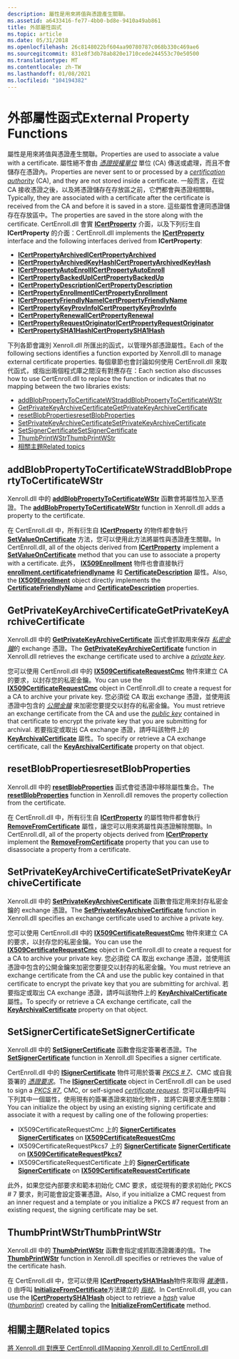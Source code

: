 ```yaml
---
description: 屬性是用來將值與憑證產生關聯。
ms.assetid: a6433416-fe77-4bb0-bd8e-9410a49ab861
title: 外部屬性函式
ms.topic: article
ms.date: 05/31/2018
ms.openlocfilehash: 26c8148022bf604aa90780787c068b330c469ae6
ms.sourcegitcommit: 831e8f3db78ab820e1710cede244553c70e50500
ms.translationtype: MT
ms.contentlocale: zh-TW
ms.lasthandoff: 01/08/2021
ms.locfileid: "104194382"
---
```

# <a name="external-property-functions"></a><span data-ttu-id="5c983-103">外部屬性函式</span><span class="sxs-lookup"><span data-stu-id="5c983-103">External Property Functions</span></span>

<span data-ttu-id="5c983-104">屬性是用來將值與憑證產生關聯。</span><span class="sxs-lookup"><span data-stu-id="5c983-104">Properties are used to associate a value with a certificate.</span></span> <span data-ttu-id="5c983-105">屬性絕不會由 [*憑證授權單位*](/windows/desktop/SecGloss/c-gly) 單位 (CA) 傳送或處理，而且不會儲存在憑證內。</span><span class="sxs-lookup"><span data-stu-id="5c983-105">Properties are never sent to or processed by a [*certification authority*](/windows/desktop/SecGloss/c-gly) (CA), and they are not stored inside a certificate.</span></span> <span data-ttu-id="5c983-106">一般而言，在從 CA 接收憑證之後，以及將憑證儲存在存放區之前，它們都會與憑證相關聯。</span><span class="sxs-lookup"><span data-stu-id="5c983-106">Typically, they are associated with a certificate after the certificate is received from the CA and before it is saved in a store.</span></span> <span data-ttu-id="5c983-107">這些屬性會連同憑證儲存在存放區中。</span><span class="sxs-lookup"><span data-stu-id="5c983-107">The properties are saved in the store along with the certificate.</span></span> <span data-ttu-id="5c983-108">CertEnroll.dll 會實 [**ICertProperty**](/windows/desktop/api/CertEnroll/nn-certenroll-icertproperty) 介面，以及下列衍生自 **ICertProperty** 的介面：</span><span class="sxs-lookup"><span data-stu-id="5c983-108">CertEnroll.dll implements the [**ICertProperty**](/windows/desktop/api/CertEnroll/nn-certenroll-icertproperty) interface and the following interfaces derived from **ICertProperty**:</span></span>

-   [<span data-ttu-id="5c983-109">**ICertPropertyArchived**</span><span class="sxs-lookup"><span data-stu-id="5c983-109">**ICertPropertyArchived**</span></span>](/windows/desktop/api/CertEnroll/nn-certenroll-icertpropertyarchived)
-   [<span data-ttu-id="5c983-110">**ICertPropertyArchivedKeyHash**</span><span class="sxs-lookup"><span data-stu-id="5c983-110">**ICertPropertyArchivedKeyHash**</span></span>](/windows/desktop/api/CertEnroll/nn-certenroll-icertpropertyarchivedkeyhash)
-   [<span data-ttu-id="5c983-111">**ICertPropertyAutoEnroll**</span><span class="sxs-lookup"><span data-stu-id="5c983-111">**ICertPropertyAutoEnroll**</span></span>](/windows/desktop/api/CertEnroll/nn-certenroll-icertpropertyautoenroll)
-   [<span data-ttu-id="5c983-112">**ICertPropertyBackedUp**</span><span class="sxs-lookup"><span data-stu-id="5c983-112">**ICertPropertyBackedUp**</span></span>](/windows/desktop/api/CertEnroll/nn-certenroll-icertpropertybackedup)
-   [<span data-ttu-id="5c983-113">**ICertPropertyDescription**</span><span class="sxs-lookup"><span data-stu-id="5c983-113">**ICertPropertyDescription**</span></span>](/windows/desktop/api/CertEnroll/nn-certenroll-icertpropertydescription)
-   [<span data-ttu-id="5c983-114">**ICertPropertyEnrollment**</span><span class="sxs-lookup"><span data-stu-id="5c983-114">**ICertPropertyEnrollment**</span></span>](/windows/desktop/api/CertEnroll/nn-certenroll-icertpropertyenrollment)
-   [<span data-ttu-id="5c983-115">**ICertPropertyFriendlyName**</span><span class="sxs-lookup"><span data-stu-id="5c983-115">**ICertPropertyFriendlyName**</span></span>](/windows/desktop/api/CertEnroll/nn-certenroll-icertpropertyfriendlyname)
-   [<span data-ttu-id="5c983-116">**ICertPropertyKeyProvInfo**</span><span class="sxs-lookup"><span data-stu-id="5c983-116">**ICertPropertyKeyProvInfo**</span></span>](/windows/desktop/api/CertEnroll/nn-certenroll-icertpropertykeyprovinfo)
-   [<span data-ttu-id="5c983-117">**ICertPropertyRenewal**</span><span class="sxs-lookup"><span data-stu-id="5c983-117">**ICertPropertyRenewal**</span></span>](/windows/desktop/api/CertEnroll/nn-certenroll-icertpropertyrenewal)
-   [<span data-ttu-id="5c983-118">**ICertPropertyRequestOriginator**</span><span class="sxs-lookup"><span data-stu-id="5c983-118">**ICertPropertyRequestOriginator**</span></span>](/windows/desktop/api/CertEnroll/nn-certenroll-icertpropertyrequestoriginator)
-   [<span data-ttu-id="5c983-119">**ICertPropertySHA1Hash**</span><span class="sxs-lookup"><span data-stu-id="5c983-119">**ICertPropertySHA1Hash**</span></span>](/windows/desktop/api/CertEnroll/nn-certenroll-icertpropertysha1hash)

<span data-ttu-id="5c983-120">下列各節會識別 Xenroll.dll 所匯出的函式，以管理外部憑證屬性。</span><span class="sxs-lookup"><span data-stu-id="5c983-120">Each of the following sections identifies a function exported by Xenroll.dll to manage external certificate properties.</span></span> <span data-ttu-id="5c983-121">每個章節也會討論如何使用 CertEnroll.dll 來取代函式，或指出兩個程式庫之間沒有對應存在：</span><span class="sxs-lookup"><span data-stu-id="5c983-121">Each section also discusses how to use CertEnroll.dll to replace the function or indicates that no mapping between the two libraries exists:</span></span>

-   [<span data-ttu-id="5c983-122">addBlobPropertyToCertificateWStr</span><span class="sxs-lookup"><span data-stu-id="5c983-122">addBlobPropertyToCertificateWStr</span></span>](#addblobpropertytocertificatewstr)
-   [<span data-ttu-id="5c983-123">GetPrivateKeyArchiveCertificate</span><span class="sxs-lookup"><span data-stu-id="5c983-123">GetPrivateKeyArchiveCertificate</span></span>](#getprivatekeyarchivecertificate)
-   [<span data-ttu-id="5c983-124">resetBlobProperties</span><span class="sxs-lookup"><span data-stu-id="5c983-124">resetBlobProperties</span></span>](#resetblobproperties)
-   [<span data-ttu-id="5c983-125">SetPrivateKeyArchiveCertificate</span><span class="sxs-lookup"><span data-stu-id="5c983-125">SetPrivateKeyArchiveCertificate</span></span>](#setprivatekeyarchivecertificate)
-   [<span data-ttu-id="5c983-126">SetSignerCertificate</span><span class="sxs-lookup"><span data-stu-id="5c983-126">SetSignerCertificate</span></span>](#setsignercertificate)
-   [<span data-ttu-id="5c983-127">ThumbPrintWStr</span><span class="sxs-lookup"><span data-stu-id="5c983-127">ThumbPrintWStr</span></span>](#thumbprintwstr)
-   [<span data-ttu-id="5c983-128">相關主題</span><span class="sxs-lookup"><span data-stu-id="5c983-128">Related topics</span></span>](#related-topics)

## <a name="addblobpropertytocertificatewstr"></a><span data-ttu-id="5c983-129">addBlobPropertyToCertificateWStr</span><span class="sxs-lookup"><span data-stu-id="5c983-129">addBlobPropertyToCertificateWStr</span></span>

<span data-ttu-id="5c983-130">Xenroll.dll 中的 [**addBlobPropertyToCertificateWStr**](/windows/desktop/api/xenroll/nf-xenroll-ienroll4-addblobpropertytocertificatewstr) 函數會將屬性加入至憑證。</span><span class="sxs-lookup"><span data-stu-id="5c983-130">The [**addBlobPropertyToCertificateWStr**](/windows/desktop/api/xenroll/nf-xenroll-ienroll4-addblobpropertytocertificatewstr) function in Xenroll.dll adds a property to the certificate.</span></span>

<span data-ttu-id="5c983-131">在 CertEnroll.dll 中，所有衍生自 [**ICertProperty**](/windows/desktop/api/CertEnroll/nn-certenroll-icertproperty) 的物件都會執行 [**SetValueOnCertificate**](/windows/desktop/api/CertEnroll/nf-certenroll-icertproperty-setvalueoncertificate) 方法，您可以使用此方法將屬性與憑證產生關聯。</span><span class="sxs-lookup"><span data-stu-id="5c983-131">In CertEnroll.dll, all of the objects derived from [**ICertProperty**](/windows/desktop/api/CertEnroll/nn-certenroll-icertproperty) implement a [**SetValueOnCertificate**](/windows/desktop/api/CertEnroll/nf-certenroll-icertproperty-setvalueoncertificate) method that you can use to associate a property with a certificate.</span></span> <span data-ttu-id="5c983-132">此外， [**IX509Enrollment**](/windows/desktop/api/CertEnroll/nn-certenroll-ix509enrollment) 物件也會直接執行 [**enrollment.certificatefriendlyname**](/windows/desktop/api/CertEnroll/nf-certenroll-ix509enrollment-get_certificatefriendlyname) 和 [**CertificateDescription**](/windows/desktop/api/CertEnroll/nf-certenroll-ix509enrollment-get_certificatedescription) 屬性。</span><span class="sxs-lookup"><span data-stu-id="5c983-132">Also, the [**IX509Enrollment**](/windows/desktop/api/CertEnroll/nn-certenroll-ix509enrollment) object directly implements the [**CertificateFriendlyName**](/windows/desktop/api/CertEnroll/nf-certenroll-ix509enrollment-get_certificatefriendlyname) and [**CertificateDescription**](/windows/desktop/api/CertEnroll/nf-certenroll-ix509enrollment-get_certificatedescription) properties.</span></span>

## <a name="getprivatekeyarchivecertificate"></a><span data-ttu-id="5c983-133">GetPrivateKeyArchiveCertificate</span><span class="sxs-lookup"><span data-stu-id="5c983-133">GetPrivateKeyArchiveCertificate</span></span>

<span data-ttu-id="5c983-134">Xenroll.dll 中的 [**GetPrivateKeyArchiveCertificate**](/windows/desktop/api/xenroll/nf-xenroll-ienroll4-getprivatekeyarchivecertificate) 函式會抓取用來保存 [*私密金鑰*](/windows/desktop/SecGloss/p-gly)的 exchange 憑證。</span><span class="sxs-lookup"><span data-stu-id="5c983-134">The [**GetPrivateKeyArchiveCertificate**](/windows/desktop/api/xenroll/nf-xenroll-ienroll4-getprivatekeyarchivecertificate) function in Xenroll.dll retrieves the exchange certificate used to archive a [*private key*](/windows/desktop/SecGloss/p-gly).</span></span>

<span data-ttu-id="5c983-135">您可以使用 CertEnroll.dll 中的 [**IX509CertificateRequestCmc**](/windows/desktop/api/CertEnroll/nn-certenroll-ix509certificaterequestcmc) 物件來建立 CA 的要求，以封存您的私密金鑰。</span><span class="sxs-lookup"><span data-stu-id="5c983-135">You can use the [**IX509CertificateRequestCmc**](/windows/desktop/api/CertEnroll/nn-certenroll-ix509certificaterequestcmc) object in CertEnroll.dll to create a request for a CA to archive your private key.</span></span> <span data-ttu-id="5c983-136">您必須從 CA 取出 exchange 憑證，並使用該憑證中包含的 [*公開金鑰*](/windows/desktop/SecGloss/p-gly) 來加密您要提交以封存的私密金鑰。</span><span class="sxs-lookup"><span data-stu-id="5c983-136">You must retrieve an exchange certificate from the CA and use the [*public key*](/windows/desktop/SecGloss/p-gly) contained in that certificate to encrypt the private key that you are submitting for archival.</span></span> <span data-ttu-id="5c983-137">若要指定或取出 CA exchange 憑證，請呼叫該物件上的 [**KeyArchivalCertificate**](/windows/desktop/api/CertEnroll/nf-certenroll-ix509certificaterequestcmc-get_keyarchivalcertificate) 屬性。</span><span class="sxs-lookup"><span data-stu-id="5c983-137">To specify or retrieve a CA exchange certificate, call the [**KeyArchivalCertificate**](/windows/desktop/api/CertEnroll/nf-certenroll-ix509certificaterequestcmc-get_keyarchivalcertificate) property on that object.</span></span>

## <a name="resetblobproperties"></a><span data-ttu-id="5c983-138">resetBlobProperties</span><span class="sxs-lookup"><span data-stu-id="5c983-138">resetBlobProperties</span></span>

<span data-ttu-id="5c983-139">Xenroll.dll 中的 [**resetBlobProperties**](/windows/desktop/api/xenroll/nf-xenroll-icenroll4-resetblobproperties) 函式會從憑證中移除屬性集合。</span><span class="sxs-lookup"><span data-stu-id="5c983-139">The [**resetBlobProperties**](/windows/desktop/api/xenroll/nf-xenroll-icenroll4-resetblobproperties) function in Xenroll.dll removes the property collection from the certificate.</span></span>

<span data-ttu-id="5c983-140">在 CertEnroll.dll 中，所有衍生自 [**ICertProperty**](/windows/desktop/api/CertEnroll/nn-certenroll-icertproperty) 的屬性物件都會執行 [**RemoveFromCertificate**](/windows/desktop/api/CertEnroll/nf-certenroll-icertproperty-removefromcertificate) 屬性，讓您可以用來將屬性與憑證解除關聯。</span><span class="sxs-lookup"><span data-stu-id="5c983-140">In CertEnroll.dll, all of the property objects derived from [**ICertProperty**](/windows/desktop/api/CertEnroll/nn-certenroll-icertproperty) implement the [**RemoveFromCertificate**](/windows/desktop/api/CertEnroll/nf-certenroll-icertproperty-removefromcertificate) property that you can use to disassociate a property from a certificate.</span></span>

## <a name="setprivatekeyarchivecertificate"></a><span data-ttu-id="5c983-141">SetPrivateKeyArchiveCertificate</span><span class="sxs-lookup"><span data-stu-id="5c983-141">SetPrivateKeyArchiveCertificate</span></span>

<span data-ttu-id="5c983-142">Xenroll.dll 中的 [**SetPrivateKeyArchiveCertificate**](/windows/desktop/api/xenroll/nf-xenroll-ienroll4-setprivatekeyarchivecertificate) 函數會指定用來封存私密金鑰的 exchange 憑證。</span><span class="sxs-lookup"><span data-stu-id="5c983-142">The [**SetPrivateKeyArchiveCertificate**](/windows/desktop/api/xenroll/nf-xenroll-ienroll4-setprivatekeyarchivecertificate) function in Xenroll.dll specifies an exchange certificate used to archive a private key.</span></span>

<span data-ttu-id="5c983-143">您可以使用 CertEnroll.dll 中的 [**IX509CertificateRequestCmc**](/windows/desktop/api/CertEnroll/nn-certenroll-ix509certificaterequestcmc) 物件來建立 CA 的要求，以封存您的私密金鑰。</span><span class="sxs-lookup"><span data-stu-id="5c983-143">You can use the [**IX509CertificateRequestCmc**](/windows/desktop/api/CertEnroll/nn-certenroll-ix509certificaterequestcmc) object in CertEnroll.dll to create a request for a CA to archive your private key.</span></span> <span data-ttu-id="5c983-144">您必須從 CA 取出 exchange 憑證，並使用該憑證中包含的公開金鑰來加密您要提交以封存的私密金鑰。</span><span class="sxs-lookup"><span data-stu-id="5c983-144">You must retrieve an exchange certificate from the CA and use the public key contained in that certificate to encrypt the private key that you are submitting for archival.</span></span> <span data-ttu-id="5c983-145">若要指定或取出 CA exchange 憑證，請呼叫該物件上的 [**KeyArchivalCertificate**](/windows/desktop/api/CertEnroll/nf-certenroll-ix509certificaterequestcmc-get_keyarchivalcertificate) 屬性。</span><span class="sxs-lookup"><span data-stu-id="5c983-145">To specify or retrieve a CA exchange certificate, call the [**KeyArchivalCertificate**](/windows/desktop/api/CertEnroll/nf-certenroll-ix509certificaterequestcmc-get_keyarchivalcertificate) property on that object.</span></span>

## <a name="setsignercertificate"></a><span data-ttu-id="5c983-146">SetSignerCertificate</span><span class="sxs-lookup"><span data-stu-id="5c983-146">SetSignerCertificate</span></span>

<span data-ttu-id="5c983-147">Xenroll.dll 中的 [**SetSignerCertificate**](/windows/desktop/api/xenroll/nf-xenroll-ienroll4-setsignercertificate) 函數會指定簽署者憑證。</span><span class="sxs-lookup"><span data-stu-id="5c983-147">The [**SetSignerCertificate**](/windows/desktop/api/xenroll/nf-xenroll-ienroll4-setsignercertificate) function in Xenroll.dll Specifies a signer certificate.</span></span>

<span data-ttu-id="5c983-148">CertEnroll.dll 中的 [**ISignerCertificate**](/windows/desktop/api/CertEnroll/nn-certenroll-isignercertificate) 物件可用於簽署 [*PKCS \# 7*](/windows/desktop/SecGloss/p-gly)、CMC 或自我簽署的 [*憑證要求*](/windows/desktop/SecGloss/c-gly)。</span><span class="sxs-lookup"><span data-stu-id="5c983-148">The [**ISignerCertificate**](/windows/desktop/api/CertEnroll/nn-certenroll-isignercertificate) object in CertEnroll.dll can be used to sign a [*PKCS \#7*](/windows/desktop/SecGloss/p-gly), CMC, or self-signed [*certificate request*](/windows/desktop/SecGloss/c-gly).</span></span> <span data-ttu-id="5c983-149">您可以藉由呼叫下列其中一個屬性，使用現有的簽署憑證來初始化物件，並將它與要求產生關聯：</span><span class="sxs-lookup"><span data-stu-id="5c983-149">You can initialize the object by using an existing signing certificate and associate it with a request by calling one of the following properties:</span></span>

-   <span data-ttu-id="5c983-150">IX509CertificateRequestCmc 上的 [**SignerCertificates**](/windows/desktop/api/CertEnroll/nf-certenroll-ix509certificaterequestcmc-get_signercertificates) [](/windows/desktop/api/CertEnroll/nn-certenroll-ix509certificaterequestcmc)</span><span class="sxs-lookup"><span data-stu-id="5c983-150">[**SignerCertificates**](/windows/desktop/api/CertEnroll/nf-certenroll-ix509certificaterequestcmc-get_signercertificates) on [**IX509CertificateRequestCmc**](/windows/desktop/api/CertEnroll/nn-certenroll-ix509certificaterequestcmc)</span></span>
-   <span data-ttu-id="5c983-151">IX509CertificateRequestPkcs7 上的 [**SignerCertificate**](/windows/desktop/api/CertEnroll/nf-certenroll-ix509certificaterequestpkcs7-get_signercertificate) [](/windows/desktop/api/CertEnroll/nn-certenroll-ix509certificaterequestpkcs7)</span><span class="sxs-lookup"><span data-stu-id="5c983-151">[**SignerCertificate**](/windows/desktop/api/CertEnroll/nf-certenroll-ix509certificaterequestpkcs7-get_signercertificate) on [**IX509CertificateRequestPkcs7**](/windows/desktop/api/CertEnroll/nn-certenroll-ix509certificaterequestpkcs7)</span></span>
-   <span data-ttu-id="5c983-152">IX509CertificateRequestCertificate 上的 [**SignerCertificate**](/windows/desktop/api/CertEnroll/nf-certenroll-ix509certificaterequestcertificate-get_signercertificate) [](/windows/desktop/api/CertEnroll/nn-certenroll-ix509certificaterequestcertificate)</span><span class="sxs-lookup"><span data-stu-id="5c983-152">[**SignerCertificate**](/windows/desktop/api/CertEnroll/nf-certenroll-ix509certificaterequestcertificate-get_signercertificate) on [**IX509CertificateRequestCertificate**](/windows/desktop/api/CertEnroll/nn-certenroll-ix509certificaterequestcertificate)</span></span>

<span data-ttu-id="5c983-153">此外，如果您從內部要求和範本初始化 CMC 要求，或從現有的要求初始化 PKCS \# 7 要求，則可能會設定簽署憑證。</span><span class="sxs-lookup"><span data-stu-id="5c983-153">Also, if you initialize a CMC request from an inner request and a template or you initialize a PKCS \#7 request from an existing request, the signing certificate may be set.</span></span>

## <a name="thumbprintwstr"></a><span data-ttu-id="5c983-154">ThumbPrintWStr</span><span class="sxs-lookup"><span data-stu-id="5c983-154">ThumbPrintWStr</span></span>

<span data-ttu-id="5c983-155">Xenroll.dll 中的 [**ThumbPrintWStr**](/windows/desktop/api/xenroll/nf-xenroll-ienroll4-get_thumbprintwstr) 函數會指定或抓取憑證雜湊的值。</span><span class="sxs-lookup"><span data-stu-id="5c983-155">The [**ThumbPrintWStr**](/windows/desktop/api/xenroll/nf-xenroll-ienroll4-get_thumbprintwstr) function in Xenroll.dll specifies or retrieves the value of the certificate hash.</span></span>

<span data-ttu-id="5c983-156">在 CertEnroll.dll 中，您可以使用 [**ICertPropertySHA1Hash**](/windows/desktop/api/CertEnroll/nn-certenroll-icertpropertysha1hash)物件來取得 [*雜湊*](/windows/desktop/SecGloss/h-gly)值， () 由呼叫 [**InitializeFromCertificate**](/windows/desktop/api/CertEnroll/nf-certenroll-ix509certificaterequestpkcs7-initializefromcertificate)方法建立的 [*指紋*](/windows/desktop/SecGloss/t-gly)。</span><span class="sxs-lookup"><span data-stu-id="5c983-156">In CertEnroll.dll, you can use the [**ICertPropertySHA1Hash**](/windows/desktop/api/CertEnroll/nn-certenroll-icertpropertysha1hash) object to retrieve a [*hash*](/windows/desktop/SecGloss/h-gly) value ([*thumbprint*](/windows/desktop/SecGloss/t-gly)) created by calling the [**InitializeFromCertificate**](/windows/desktop/api/CertEnroll/nf-certenroll-ix509certificaterequestpkcs7-initializefromcertificate) method.</span></span>

## <a name="related-topics"></a><span data-ttu-id="5c983-157">相關主題</span><span class="sxs-lookup"><span data-stu-id="5c983-157">Related topics</span></span>

<dl> <dt>

[<span data-ttu-id="5c983-158">將 Xenroll.dll 對應至 CertEnroll.dll</span><span class="sxs-lookup"><span data-stu-id="5c983-158">Mapping Xenroll.dll to CertEnroll.dll</span></span>](mapping-xenroll-dll-to-certenroll-dll.md)
</dt> </dl>

 

 
